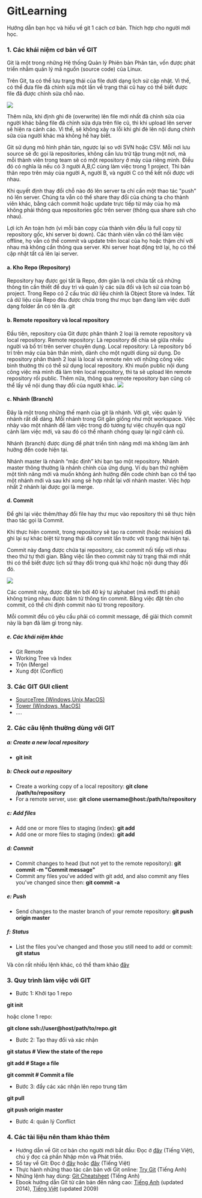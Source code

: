 # GitLearning
Hướng dẫn bạn học và hiểu về git 1 cách cơ bản. Thích hợp cho người mới học.
### 1. Các khái niệm cơ bản về GIT
Git là một trong những Hệ thống Quản lý Phiên bản Phân tán, vốn được phát triển nhằm quản lý mã nguồn (source code) của Linux.

Trên Git, ta có thể lưu trạng thái của file dưới dạng lịch sử cập nhật. Vì thế, có thể đưa file đã chỉnh sửa một lần về trạng thái cũ hay có thể biết được file đã được chỉnh sửa chỗ nào.

![](https://4.bp.blogspot.com/-ZYIJIZWTj-I/VTvM1dMdDCI/AAAAAAAACWA/_V9XNOLwkAw/s1600/2color-lightbg%402x.png)

Thêm nữa, khi định ghi đè (overwrite) lên file mới nhất đã chỉnh sửa của người khác bằng file đã chỉnh sửa dựa trên file cũ, thì khi upload lên server sẽ hiện ra cảnh cáo. Vì thế, sẽ không xảy ra lỗi khi ghi đè lên nội dung chỉnh sửa của người khác mà không hề hay biết.

Git sử dụng mô hình phân tán, ngược lại so với SVN hoặc CSV. Mỗi nơi lưu source sẽ đc gọi là repositories, không cần lưu trữ tập trung một nơi, mà mỗi thành viên trong team sẽ có một repository ở máy của riêng mình.
Điều đó có nghĩa là nếu có 3 người A,B,C cùng làm việc trong 1 project. Thì bản thân repo trên máy của người A, người B, và người C có thể kết nối được với nhau.

Khi quyết định thay đổi chỗ nào đó lên server ta chỉ cần một thao tác "push" nó lên server. Chúng ta vẫn có thể share thay đổi của chúng ta cho thành viên khác, bằng cách commit hoặc update trực tiếp từ máy của họ mà không phải thông qua repositories gốc trên server (thông qua share ssh cho nhau).

Lợi ích
An toàn hơn (vì mỗi bản copy của thành viên đều là full copy từ repository gốc, khi server bị down).
Các thành viên vẫn có thể làm việc offline, họ vẫn có thể commit và update trên local của họ hoặc thậm chí với nhau mà không cần thông qua server.
Khi server hoạt động trở lại, họ có thể cập nhật tất cả lên lại server.
#### a. Kho Repo (Repository)
Repository hay được gọi tắt là Repo, đơn giản là nơi chứa tất cả những thông tin cần thiết để duy trì và quản lý các sửa đổi và lịch sử của toàn bộ project. Trong Repo có 2 cấu trúc dữ liệu chính là Object Store và Index. Tất cả dữ liệu của Repo đèu được chứa trong thư mục bạn đang làm việc dưới dạng folder ẩn có tên là .git

#### b. Remote repository và local repository
Đầu tiên, repository của Git được phân thành 2 loại là remote repository và local repository.
Remote repository: Là repository để chia sẻ giữa nhiều người và bố trí trên server chuyên dụng.
Local repository: Là repository bố trí trên máy của bản thân mình, dành cho một người dùng sử dụng.
Do repository phân thành 2 loại là local và remote nên với những công việc bình thường thì có thể sử dụng local repository. Khi muốn public nội dung công việc mà mình đã làm trên local repository, thì ta sẽ upload lên remote repository rồi public. Thêm nữa, thông qua remote repository bạn cũng có thể lấy về nội dung thay đổi của người khác.
![](https://2.bp.blogspot.com/-aBPG-ztqfk0/VTvHH59jZkI/AAAAAAAACVc/eXqR_iG3oys/s1600/basic-remote-workflow.png)

#### c. Nhánh (Branch)
Đây là một trong những thế mạnh của git là nhánh. Với git, việc quản lý nhánh rất dễ dàng. Mỗi nhánh trong Git gần giống như một workspace. Việc nhảy vào một nhánh để làm việc trong đó tương tự việc chuyển qua ngữ cảnh làm việc mới, và sau đó có thể nhanh chóng quay lại ngữ cảnh cũ.

Nhánh (branch) được dùng để phát triển tính năng mới mà không làm ảnh hưởng đến code hiện tại.

Nhánh master là nhánh “mặc định” khi bạn tạo một repository.
Nhánh master thông thường là nhánh chính của ứng dụng. Ví dụ bạn thử nghiệm một tính năng mới và muốn không ảnh hưởng đến code chính bạn có thể tạo một nhánh mới và sau khi xong sẽ hợp nhất lại với nhánh master. Việc hợp nhất 2 nhánh lại được gọi là merge.


#### d. Commit
Để ghi lại việc thêm/thay đổi file hay thư mục vào repository thì sẽ thực hiện thao tác gọi là Commit.

Khi thực hiện commit, trong repository sẽ tạo ra commit (hoặc revision) đã ghi lại sự khác biệt từ trạng thái đã commit lần trước với trạng thái hiện tại.

Commit này đang được chứa tại repository, các commit nối tiếp với nhau theo thứ tự thời gian. Bằng việc lần theo commit này từ trạng thái mới nhất thì có thể biết được lịch sử thay đổi trong quá khứ hoặc nội dung thay đổi đó.

![](https://2.bp.blogspot.com/-ck1jR2dDy6s/VTvIjBktgaI/AAAAAAAACVo/D-_6lpJqojQ/s1600/capture_intro1_3_1.png)

Các commit này, được đặt tên bởi 40 ký tự alphabet (mã md5 thì phải) không trùng nhau được băm từ thông tin commit. Bằng việc đặt tên cho commit, có thể chỉ định commit nào từ trong repository.

Mỗi commit đều có yêu cầu phải có commit message, để giải thích commit này là bạn đã làm gì trong này.
##### e. Các khái niệm khác
- Git Remote
- Working Tree và Index
- Trộn (Merge)
- Xung đột (Conflict)

### 3. Các GIT GUI client
- [SourceTree (Windows,Unix,MacOS)](https://www.sourcetreeapp.com/)
- [Tower (Windows, MacOS)](https://www.git-tower.com/)
- ....

### 2. Các câu lệnh thường dùng với GIT
##### a: Create a new local repository
- **git init**

##### b: Check out a repository
- Create a working copy of a local repository: **git clone /path/to/repository**
- For a remote server, use: **git clone username@host:/path/to/repository**

##### c: Add files
- Add one or more files to staging (index): **git add <filename>**
- Add one or more files to staging (index): **git add**

##### d: Commit
- Commit changes to head (but not yet to the remote repository): **git commit -m "Commit message"**
- Commit any files you've added with git add, and also commit any files you've changed since then: **git commit -a**

##### e: Push
- Send changes to the master branch of your remote repository:
**git push origin master**

##### f: Status
- List the files you've changed and those you still need to add or commit:	**git status**

Và còn rất nhiều lệnh khác, có thể tham khảo [đây](https://confluence.atlassian.com/bitbucketserver/basic-git-commands-776639767.html)
### 3. Quy trình làm việc với GIT
- Bước 1: Khởi tạo 1 repo

**git init**

hoặc clone 1 repo:

**git clone ssh://user@host/path/to/repo.git**
- Bước 2: Tạo thay đổi và xác nhận

**git status # View the state of the repo**

**git add <some-file> # Stage a file**

**git commit # Commit a file</some-file>**

- Bước 3: đẩy các xác nhận lên repo trung tâm

**git pull**

**git push origin master**
- Bước 4: quản lý Conflict


### 4. Các tài liệu nên tham khảo thêm
- Hướng dẫn về Git cơ bản cho người mới bắt đầu: Đọc ở [đây](https://backlog.com/git-tutorial/vn/intro/intro1_1.html) (Tiếng Việt), chú ý đọc cả phần Nhập môn và Phát triển.
- Sổ tay về Git: Đọc ở [đây](http://hnq90.github.io/git-guide/index.vi.html) hoặc [đây](https://learnxinyminutes.com/docs/vi-vn/git-vi/) (Tiếng Việt)
- Thực hành những thao tác căn bản với Git online: [Try Git](http://try.github.io/) (Tiếng Anh)
- Những lệnh hay dùng: [Git Cheatsheet](https://www.git-tower.com/blog/git-cheat-sheet/) (Tiếng Anh)
- Ebook hướng dẫn Git từ căn bản đến nâng cao: [Tiếng Anh](https://git-scm.com/book/en/v2) (updated 2014), [Tiếng Việt](https://git-scm.com/book/vi/v1) (updated 2009)
